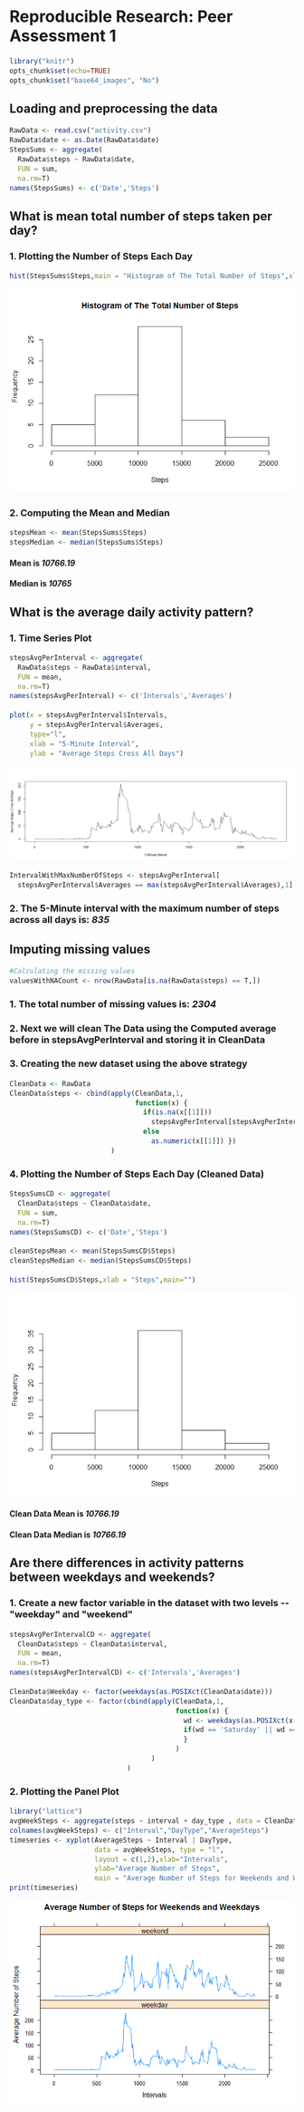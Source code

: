 # Reproducible Research: Peer Assessment 1

```r
library("knitr")
opts_chunk$set(echo=TRUE)
opts_chunk$set("base64_images", "No")
```

## Loading and preprocessing the data

```r
RawData <- read.csv("activity.csv")
RawData$date <- as.Date(RawData$date)
StepsSums <- aggregate(
  RawData$steps ~ RawData$date,
  FUN = sum,
  na.rm=T)
names(StepsSums) <- c('Date','Steps')
```

## What is mean total number of steps taken per day?
### 1. Plotting the Number of Steps Each Day

```r
hist(StepsSums$Steps,main = "Histogram of The Total Number of Steps",xlab = "Steps")
```

![](PA1_template_files/figure-html/unnamed-chunk-2-1.png) 

### 2. Computing the Mean and Median

```r
stepsMean <- mean(StepsSums$Steps)
stepsMedian <- median(StepsSums$Steps)
```

#### Mean is *10766.19*  
#### Median is *10765*

## What is the average daily activity pattern?
### 1. Time Series Plot

```r
stepsAvgPerInterval <- aggregate(
  RawData$steps ~ RawData$interval,
  FUN = mean,
  na.rm=T)
names(stepsAvgPerInterval) <- c('Intervals','Averages')

plot(x = stepsAvgPerInterval$Intervals,
     y = stepsAvgPerInterval$Averages, 
     type="l", 
     xlab = "5-Minute Interval", 
     ylab = "Average Steps Cross All Days")
```

![](PA1_template_files/figure-html/unnamed-chunk-4-1.png) 

```r
IntervalWithMaxNumberOfSteps <- stepsAvgPerInterval[
  stepsAvgPerInterval$Averages == max(stepsAvgPerInterval$Averages),1]
```
### 2. The 5-Minute interval with the maximum number of steps across all days is: *835*

## Imputing missing values

```r
#Calculating the missing values
valuesWithNACount <- nrow(RawData[is.na(RawData$steps) == T,])
```
### 1. The total number of missing values is: *2304*

### 2. Next we will clean The Data using the Computed average before in stepsAvgPerInterval and storing it in CleanData

### 3. Creating the new dataset using the above strategy

```r
CleanData <- RawData
CleanData$steps <- cbind(apply(CleanData,1,
                               function(x) { 
                                 if(is.na(x[[1]])) 
                                   stepsAvgPerInterval[stepsAvgPerInterval$Intervals == as.numeric(x[[3]]),2]
                                 else 
                                   as.numeric(x[[1]]) })
                         )
```

### 4. Plotting the Number of Steps Each Day (Cleaned Data)

```r
StepsSumsCD <- aggregate(
  CleanData$steps ~ CleanData$date,
  FUN = sum,
  na.rm=T)
names(StepsSumsCD) <- c('Date','Steps')

cleanStepsMean <- mean(StepsSumsCD$Steps)
cleanStepsMedian <- median(StepsSumsCD$Steps)

hist(StepsSumsCD$Steps,xlab = "Steps",main="")
```

![](PA1_template_files/figure-html/unnamed-chunk-7-1.png) 

#### Clean Data Mean is *10766.19*  
#### Clean Data Median is *10766.19*

## Are there differences in activity patterns between weekdays and weekends?

### 1. Create a new factor variable in the dataset with two levels -- "weekday" and "weekend"

```r
stepsAvgPerIntervalCD <- aggregate(
  CleanData$steps ~ CleanData$interval,
  FUN = mean,
  na.rm=T)
names(stepsAvgPerIntervalCD) <- c('Intervals','Averages')

CleanData$Weekday <- factor(weekdays(as.POSIXct(CleanData$date)))
CleanData$day_type <- factor(cbind(apply(CleanData,1,
                                         function(x) { 
                                           wd <- weekdays(as.POSIXct(x[[2]])); 
                                           if(wd == 'Saturday' || wd == 'Sunday') 'weekend' else 'weekday' 
                                           }
                                         )
                                   )
                             )
```

### 2. Plotting the Panel Plot

```r
library("lattice")
avgWeekSteps <- aggregate(steps ~ interval + day_type , data = CleanData, mean) 
colnames(avgWeekSteps) <- c("Interval","DayType","AverageSteps")
timeseries <- xyplot(AverageSteps ~ Interval | DayType, 
                     data = avgWeekSteps, type = "l",
                     layout = c(1,2),xlab="Intervals",
                     ylab="Average Number of Steps",
                     main = "Average Number of Steps for Weekends and Weekdays")
print(timeseries)
```

![](PA1_template_files/figure-html/unnamed-chunk-9-1.png) 
